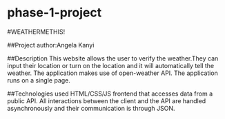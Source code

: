 # phase-1-project
#WEATHERMETHIS!

##Project author:Angela Kanyi

##Description
This website allows the user to verify the weather.They can input their location or turn on the location and it will automatically tell the weather.
The application makes use of open-weather API.
The application runs on a single page.

##Technologies used
HTML/CSS/JS frontend that accesses data from a public API. All interactions between the client and the API are handled asynchronously and their communication is through JSON.


